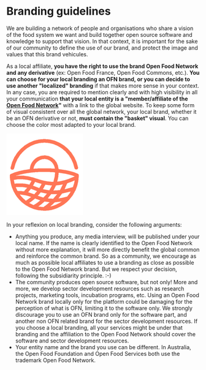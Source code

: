 # Branding guidelines

We are building a network of people and organisations who share a vision of the food system we want and build together open source software and knowledge to support that vision. In that context, it is important for the sake of our community to define the use of our brand, and protect the image and values that this brand vehicules.

As a local affiliate, **you have the right to use the brand Open Food Network and any derivative** (ex: Open Food France, Open Food Commons, etc.). **You can choose for your local branding an OFN brand, or you can decide to use another "localized" branding** if that makes more sense in your context. In any case, you are required to mention clearly and with high visibility in all your communication **that your local entity is a "member/affiliate of the** [**Open Food Network**](https://openfoodnetwork.org/)**"** with a link to the global website. To keep some form of visual consistent over all the global network, your local brand, whether it be an OFN derivative or not, **must contain the "basket" visual**. You can choose the color most adapted to your local brand.

![OFN visual to include in local branding logo](../.gitbook/assets/logoOFN.png)

In your reflexion on local branding, consider the following arguments:

* Anything you produce, any media interview, will be published under your local name. If the name is clearly identified to the Open Food Network without more explanation, it will more directly benefit the global common and reinforce the common brand. So as a community, we encourage as much as possible local affiliates to use a branding as close as possible to the Open Food Network brand. But we respect your decision, following the subsidiarity principle. :-)
* The community produces open source software, but not only! More and more, we develop sector development resources such as research projects, marketing tools, incubation programs, etc. Using an Open Food Network brand locally only for the platform could be damaging for the perception of what is OFN, limiting it to the software only. We strongly discourage you to use an OFN brand only for the software part, and another non OFN related brand for the sector development resources. If you choose a local branding, all your services might be under that branding and the affiliation to the Open Food Network should cover the software and sector development resources.
* Your entity name and the brand you use can be different. In Australia, the Open Food Foundation and Open Food Services both use the trademark Open Food Network.
